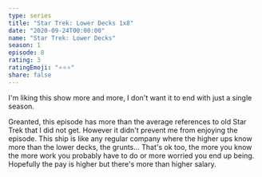 ```yaml
---
type: series
title: "Star Trek: Lower Decks 1x8"
date: "2020-09-24T00:00:00"
name: "Star Trek: Lower Decks"
season: 1
episode: 8
rating: 3
ratingEmoji: "⭐️⭐️⭐️"
share: false
---
```


I'm liking this show more and more, I don't want it to end with just a single season.

Greanted, this episode has more than the average references to old Star Trek that I did not get. However it didn't prevent me from enjoying the episode. This ship is like any regular company where the higher ups know more than the lower decks, the grunts... That's ok too, the more you know the more work you probably have to do or more worried you end up being. Hopefully the pay is higher but there's more than higher salary.
